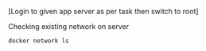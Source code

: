 [Login to given app server as per task then switch to root]

Checking existing network on server
```
docker network ls
```
